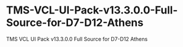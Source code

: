 # TMS-VCL-UI-Pack-v13.3.0.0-Full-Source-for-D7-D12-Athens
TMS VCL UI Pack v13.3.0.0 Full Source for D7-D12 Athens
